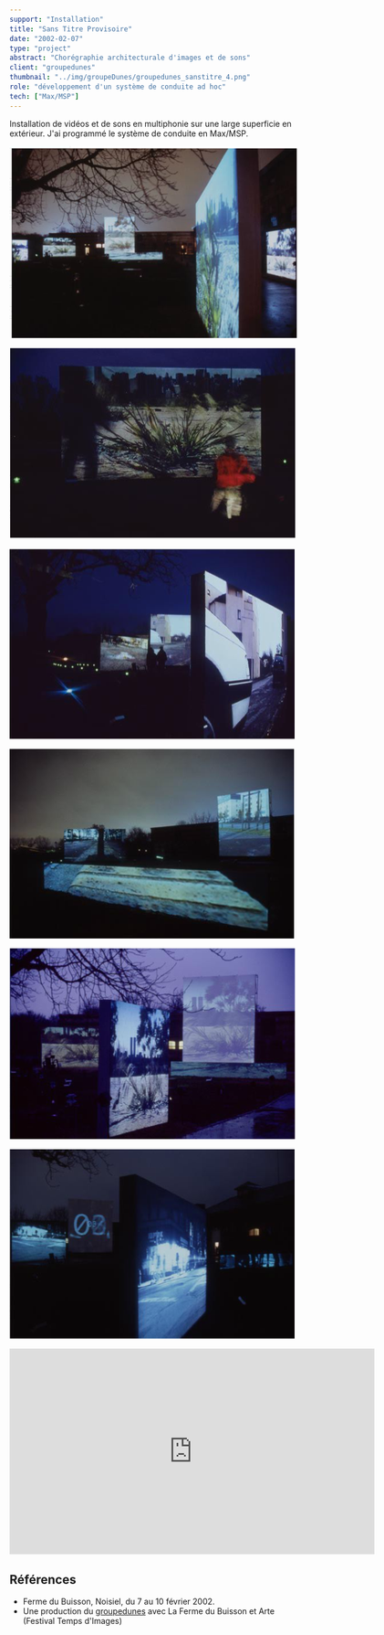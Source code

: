 ```yaml
---
support: "Installation"
title: "Sans Titre Provisoire"
date: "2002-02-07"
type: "project" 
abstract: "Chorégraphie architecturale d'images et de sons"
client: "groupedunes"
thumbnail: "../img/groupeDunes/groupedunes_sanstitre_4.png"
role: "développement d'un système de conduite ad hoc"
tech: ["Max/MSP"]
---
```


Installation de vidéos et de sons en multiphonie sur une large superficie en extérieur. J'ai programmé le système de conduite en Max/MSP.

![© groupedunes](../img/groupeDunes/groupedunes_sanstitre_1.png)

![© groupedunes](../img/groupeDunes/groupedunes_sanstitre_2.png)

![© groupedunes](../img/groupeDunes/groupedunes_sanstitre_3.png)

![© groupedunes](../img/groupeDunes/groupedunes_sanstitre_4.png)

![© groupedunes](../img/groupeDunes/groupedunes_sanstitre_5.png)

![© groupedunes](../img/groupeDunes/groupedunes_sanstitre_6.png)


<div class="iframe-container">
<iframe src="https://player.vimeo.com/video/340165738" width="640" height="360" frameborder="0" allow="autoplay; fullscreen" allowfullscreen></iframe>
</div>


## Références
- Ferme du Buisson, Noisiel, du 7 au 10 février 2002.
- Une production du [groupedunes](http://www.groupedunes.fr) avec La Ferme du Buisson et Arte (Festival Temps d'Images)
